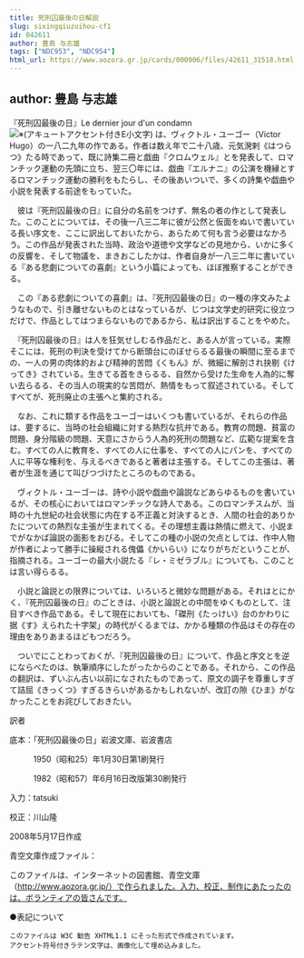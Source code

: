 ```yaml
---
title: 死刑囚最後の日解説
slug: sixingqiuzuihou-cf1
id: 042611
author: 豊島 与志雄
tags: ["NDC953", "NDC954"]
html_url: https://www.aozora.gr.jp/cards/000906/files/42611_31518.html
---
```


## author: 豊島 与志雄

『死刑囚最後の日』Le dernier jour d'un condamn![※(アキュートアクセント付きE小文字)](https://www.aozora.gr.jp/cards/000906/files/../../../gaiji/1-09/1-09-63.png) は、ヴィクトル・ユーゴー（Victor Hugo）の一八二九年の作である。作者は数え年で二十八歳、元気溌剌《はつらつ》たる時であって、既に詩集二冊と戯曲『クロムウェル』とを発表して、ロマンチック運動の先頭に立ち、翌三〇年には、戯曲『エルナニ』の公演を機縁とするロマンチック運動の勝利をもたらし、その後あいついで、多くの詩集や戯曲や小説を発表する前途をもっていた。

　彼は『死刑囚最後の日』に自分の名前をつけず、無名の者の作として発表した。このことについては、その後一八三二年に彼が公然と仮面をぬいで書いている長い序文を、ここに訳出しておいたから、あらためて何も言う必要はなかろう。この作品が発表された当時、政治や道徳や文学などの見地から、いかに多くの反響を、そして物議を、まきおこしたかは、作者自身が一八三二年に書いている『ある悲劇についての喜劇』という小篇によっても、ほぼ推察することができる。

　この『ある悲劇についての喜劇』は、『死刑囚最後の日』の一種の序文みたようなもので、引き離せないものとはなっているが、じつは文学史的研究に役立つだけで、作品としてはつまらないものであるから、私は訳出することをやめた。

　『死刑囚最後の日』は人を狂気せしむる作品だと、ある人が言っている。実際そこには、死刑の判決を受けてから断頭台にのぼせらるる最後の瞬間に至るまでの、一人の男の肉体的および精神的苦悶《くもん》が、微細に解剖され抉剔《けってき》されている。生きてる首をきらるる、自然から受けた生命を人為的に奪い去らるる、その当人の現実的な苦悶が、熱情をもって叙述されている。そしてすべてが、死刑廃止の主張へと集約される。

　なお、これに類する作品をユーゴーはいくつも書いているが、それらの作品は、要するに、当時の社会組織に対する熱烈な抗弁である。教育の問題、貧富の問題、身分階級の問題、天意にさからう人為的死刑の問題など、広範な提案を含む。すべての人に教育を、すべての人に仕事を、すべての人にパンを、すべての人に平等な権利を、与えるべきであると著者は主張する。そしてこの主張は、著者が生涯を通じて叫びつづけたところのものである。

　ヴィクトル・ユーゴーは、詩や小説や戯曲や論説などあらゆるものを書いているが、その核心においてはロマンチックな詩人である。このロマンチスムが、当時の十九世紀の社会状態に内在する不正義と対決するとき、人間の社会的ありかたについての熱烈な主張が生まれてくる。その理想主義は熱情に燃えて、小説までがなかば論説の面影をおびる。そしてこの種の小説の欠点としては、作中人物が作者によって勝手に操縦される傀儡《かいらい》になりがちだということが、指摘される。ユーゴーの最大小説たる『レ・ミゼラブル』についても、このことは言い得らるる。

　小説と論説との限界については、いろいろと微妙な問題がある。それはとにかく、『死刑囚最後の日』のごときは、小説と論説との中間をゆくものとして、注目すべき作品である。そして現在においても、「磔刑《たっけい》台のかわりに据《す》えられた十字架」の時代がくるまでは、かかる種類の作品はその存在の理由をありあまるほどもつだろう。

　ついでにことわっておくが、『死刑囚最後の日』について、作品と序文とを逆にならべたのは、執筆順序にしたがったからのことである。それから、この作品の翻訳は、ずいぶん古い以前になされたものであって、原文の調子を尊重しすぎて詰屈《きっくつ》すぎるきらいがあるかもしれないが、改訂の隙《ひま》がなかったことをお詫びしておきたい。



訳者













底本：「死刑囚最後の日」岩波文庫、岩波書店


　　　1950（昭和25）年1月30日第1刷発行

　　　1982（昭和57）年6月16日改版第30刷発行

入力：tatsuki

校正：川山隆

2008年5月17日作成

青空文庫作成ファイル：

このファイルは、インターネットの図書館、青空文庫（http://www.aozora.gr.jp/）で作られました。入力、校正、制作にあたったのは、ボランティアの皆さんです。











●表記について


	このファイルは W3C 勧告 XHTML1.1 にそった形式で作成されています。
	アクセント符号付きラテン文字は、画像化して埋め込みました。